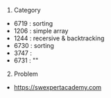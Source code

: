 1. Category
- 6719 : sorting
- 1206 : simple array
- 1244 : recersive & backtracking
- 6730 : sorting
- 3747 :
- 6731 : ""

2. Problem
- https://swexpertacademy.com
